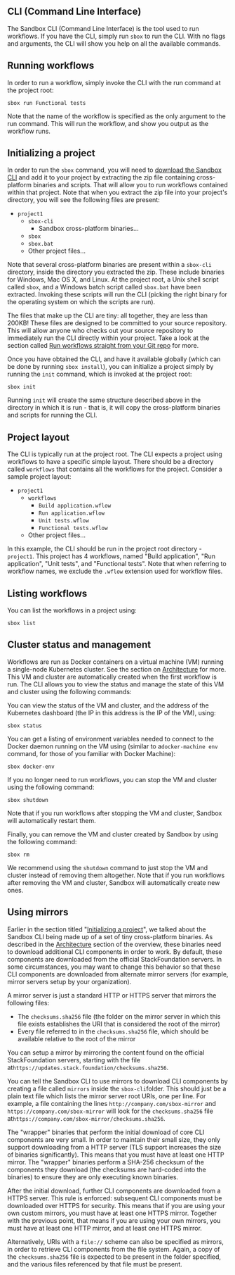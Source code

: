 ## CLI (Command Line Interface)

The Sandbox CLI (Command Line Interface) is the tool used to run workflows. If you have the CLI, simply run `sbox` to run the CLI. With no flags and arguments, the CLI will show you help on all the available commands.

## Running workflows

In order to run a workflow, simply invoke the CLI with the run command at the project root:

```
sbox run Functional tests
```

Note that the name of the workflow is specified as the only argument to the run command. This will run the workflow, and show you output as the workflow runs.

## Initializing a project

In order to run the `sbox` command, you will need to [download the Sandbox CLI](https://stack.foundation/#!/downloads) and add it to your project by extracting the zip file containing cross-platform binaries and scripts. That will allow you to run workflows contained within that project. Note that when you extract the zip file into your project's directory, you will see the following files are present:

- `project1`
  - `sbox-cli`
    - Sandbox cross-platform binaries...
  - `sbox`
  - `sbox.bat`
  - Other project files...

Note that several cross-platform binaries are present within a `sbox-cli` directory, inside the directory you extracted the zip. These include binaries for Windows, Mac OS X, and Linux. At the project root, a Unix shell script called `sbox`, and a Windows batch script called `sbox.bat` have been extracted. Invoking these scripts will run the CLI (picking the right binary for the operating system on which the scripts are run).

The files that make up the CLI are tiny: all together, they are less than 200KB! These files are designed to be committed to your source repository. This will allow anyone who checks out your source repository to immediately run the CLI directly within your project. Take a look at the section called [Run workflows straight from your Git repo](https://stack.foundation/#!/docs/overview#repo) for more.

Once you have obtained the CLI, and have it available globally (which can be done by running `sbox install`), you can initialize a project simply by running the `init` command, which is invoked at the project root:

```
sbox init
```

Running `init` will create the same structure described above in the directory in which it is run - that is, it will copy the cross-platform binaries and scripts for running the CLI.

## Project layout

The CLI is typically run at the project root. The CLI expects a project using workflows to have a specific simple layout. There should be a directory called `workflows` that contains all the workflows for the project. Consider a sample project layout:

- `project1`
  - `workflows`
    - `Build application.wflow`
    - `Run application.wflow`
    - `Unit tests.wflow`
    - `Functional tests.wflow`
  - Other project files...

In this example, the CLI should be run in the project root directory - `project1`. This project has 4 workflows, named "Build application", "Run application", "Unit tests", and "Functional tests". Note that when referring to workflow names, we exclude the `.wflow` extension used for workflow files.

## Listing workflows

You can list the workflows in a project using:

```
sbox list
```

## Cluster status and management

Workflows are run as Docker containers on a virtual machine (VM) running a single-node Kubernetes cluster. See the section on [Architecture](https://stack.foundation/#!/docs/overview#architecture) for more. This VM and cluster are automatically created when the first workflow is run. The CLI allows you to view the status and manage the state of this VM and cluster using the following commands:

You can view the status of the VM and cluster, and the address of the Kubernetes dashboard (the IP in this address is the IP of the VM), using:

```
sbox status
```

You can get a listing of environment variables needed to connect to the Docker daemon running on the VM using (similar to a`docker-machine env` command, for those of you familiar with Docker Machine):

```
sbox docker-env
```

If you no longer need to run workflows, you can stop the VM and cluster using the following command:

```
sbox shutdown
```

Note that if you run workflows after stopping the VM and cluster, Sandbox will automatically restart them.

Finally, you can remove the VM and cluster created by Sandbox by using the following command:

```
sbox rm
```

We recommend using the `shutdown` command to just stop the VM and cluster instead of removing them altogether. Note that if you run workflows after removing the VM and cluster, Sandbox will automatically create new ones.

## Using mirrors

Earlier in the section titled "[Initializing a project](https://stack.foundation/#!/docs/cli#init)", we talked about the Sandbox CLI being made up of a set of tiny cross-platform binaries. As described in the [Architecture](https://stack.foundation/#!/docs/overview#architecture) section of the overview, these binaries need to download additional CLI components in order to work. By default, these components are downloaded from the official StackFoundation servers. In some circumstances, you may want to change this behavior so that these CLI components are downloaded from alternate mirror servers (for example, mirror servers setup by your organization).

A mirror server is just a standard HTTP or HTTPS server that mirrors the following files:

- The `checksums.sha256` file (the folder on the mirror server in which this file exists establishes the URI that is considered the root of the mirror)
- Every file referred to in the `checksums.sha256` file, which should be available relative to the root of the mirror

You can setup a mirror by mirroring the content found on the official StackFoundation servers, starting with the file at`https://updates.stack.foundation/checksums.sha256`.

You can tell the Sandbox CLI to use mirrors to download CLI components by creating a file called `mirrors` inside the `sbox-cli`folder. This should just be a plain text file which lists the mirror server root URIs, one per line. For example, a file containing the lines `http://company.com/sbox-mirror` and `https://company.com/sbox-mirror` will look for the `checksums.sha256` file at`https://company.com/sbox-mirror/checksums.sha256`.

The "wrapper" binaries that perform the initial download of core CLI components are very small. In order to maintain their small size, they only support downloading from a HTTP server (TLS support increases the size of binaries significantly). This means that you must have at least one HTTP mirror. The "wrapper" binaries perform a SHA-256 checksum of the components they download (the checksums are hard-coded into the binaries) to ensure they are only executing known binaries.

After the initial download, further CLI components are downloaded from a HTTPS server. This rule is enforced: subsequent CLI components must be downloaded over HTTPS for security. This means that if you are using your own custom mirrors, you must have at least one HTTPS mirror. Together with the previous point, that means if you are using your own mirrors, you must have at least one HTTP mirror, and at least one HTTPS mirror.

Alternatively, URIs with a `file://` scheme can also be specified as mirrors, in order to retrieve CLI components from the file system. Again, a copy of the `checksums.sha256` file is expected to be present in the folder specified, and the various files referenced by that file must be present.